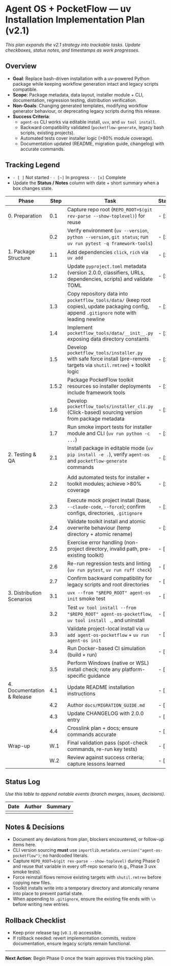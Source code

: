 # Agent OS + PocketFlow — uv Installation Implementation Plan (v2.1)

_This plan expands the v2.1 strategy into trackable tasks. Update checkboxes, status notes, and timestamps as work progresses._

## Overview
- **Goal**: Replace bash-driven installation with a uv-powered Python package while keeping workflow generation intact and legacy scripts compatible.
- **Scope**: Package metadata, data layout, installer module + CLI, documentation, regression testing, distribution verification.
- **Non-Goals**: Changing generated templates, modifying workflow generator behaviour, or deprecating legacy scripts during this release.
- **Success Criteria**:
  - `agent-os` CLI works via editable install, `uvx`, and `uv tool install`.
  - Backward compatibility validated (`pocketflow-generate`, legacy bash scripts, existing projects).
  - Automated tests cover installer logic (>80% module coverage).
  - Documentation updated (README, migration guide, changelog) with accurate commands.

## Tracking Legend
- `- [ ]` Not started · `- [~]` In progress · `- [x]` Complete
- Update the **Status / Notes** column with date + short summary when a box changes state.

| Phase | Step | Task | Status | Owner | Status / Notes |
|-------|------|------|--------|-------|----------------|
| 0. Preparation | 0.1 | Capture repo root (`REPO_ROOT=$(git rev-parse --show-toplevel)`) for reuse | - [x] | | 2025-10-01 Captured repo root `/Users/jeffkiefer/Documents/projects/agent-os-pocketflow` via git |
| | 0.2 | Verify environment (`uv --version`, `python --version`, `git status`; run `uv run pytest -q framework-tools`) | - [x] | | 2025-10-01 `uv 0.8.8`, `python 2.7.18`, clean git status, `uv run pytest -q framework-tools` passed (warnings only) |
| 1. Package Structure | 1.1 | Add dependencies `click`, `rich` via `uv add` | - [x] | | 2025-10-01 Added `click`, `rich` with `uv add`; pyproject and uv.lock updated |
| | 1.2 | Update `pyproject.toml` metadata (version 2.0.0, classifiers, URLs, dependencies, scripts) and validate TOML | - [x] | | 2025-10-01 Updated metadata, added classifiers/URLs/scripts, refreshed uv.lock, validated TOML with uv |
| | 1.3 | Copy repository data into `pocketflow_tools/data/` (keep root copies), update packaging config, append `.gitignore` note with leading newline | - [x] | | 2025-10-01 Mirrored instructions/standards/templates/claude-code/shared/setup/config.yml into package data; updated pyproject + .gitignore note · 2025-10-06 Marked complete in plan |
| | 1.4 | Implement `pocketflow_tools/data/__init__.py` exposing data directory constants | - [x] | | 2025-10-06 Added resource helpers + constants for packaged data |
| | 1.5 | Develop `pocketflow_tools/installer.py` with safe force install (pre-remove targets via `shutil.rmtree`) + toolkit logic | - [x] | | 2025-10-07 Implemented AgentOsInstaller module with force-safe copy helpers |
| | 1.5.2 | Package PocketFlow toolkit resources so installer deployments include framework tools | - [x] | | 2025-10-01 Mirrored framework-tools into packaged data + added lookup helper |
| | 1.6 | Develop `pocketflow_tools/installer_cli.py` (Click-based) sourcing version from package metadata | - [x] | | 2025-10-01 Implemented Click CLI with init command sourcing package version via importlib.metadata |
| | 1.7 | Run smoke import tests for installer module and CLI (`uv run python -c ...`) | - [x] | | 2025-10-07 `uv run python -c "import pocketflow_tools.installer"` + CLI import succeeded |
| 2. Testing & QA | 2.1 | Install package in editable mode (`uv pip install -e .`), verify `agent-os` and `pocketflow-generate` commands | - [x] | | 2025-10-01 `uv pip install -e .`; `uv run agent-os --help`; `uv run pocketflow-generate --help` |
| | 2.2 | Add automated tests for installer + toolkit modules; achieve >80% coverage | - [x] | | 2025-10-08 Added tests/test_installer.py covering installer + toolkit flows; coverage 87% via `UV_CACHE_DIR=.uv-cache uv run pytest --cov=pocketflow_tools.installer tests/test_installer.py` |
| | 2.3 | Execute mock project install (base, `--claude-code`, `--force`); confirm configs, directories, `.gitignore` | - [x] | | 2025-10-01 Mock base install via `agent-os init` + project setup from packaged script; verified config, directories, `.gitignore` in temp workspace |
| | 2.4 | Validate toolkit install and atomic overwrite behaviour (temp directory + atomic rename) | - [x] | | 2025-10-01 Verified atomic toolkit install uses temp dir + rename via pytest (test_install_toolkit_atomic_overwrite_uses_temp_directory) |
| | 2.5 | Exercise error handling (non-project directory, invalid path, pre-existing toolkit) | - [ ] | | |
| | 2.6 | Re-run regression tests and linting (`uv run pytest`, `uv run ruff check`) | - [ ] | | |
| | 2.7 | Confirm backward compatibility for legacy scripts and root directories | - [ ] | | |
| 3. Distribution Scenarios | 3.1 | `uvx --from "$REPO_ROOT" agent-os init` smoke test | - [ ] | | |
| | 3.2 | Test `uv tool install --from "$REPO_ROOT" agent-os-pocketflow`, `uv tool install .`, and uninstall | - [ ] | | |
| | 3.3 | Validate project-local install via `uv add agent-os-pocketflow` + `uv run agent-os init` | - [ ] | | |
| | 3.4 | Run Docker-based CI simulation (build + run) | - [ ] | | |
| | 3.5 | Perform Windows (native or WSL) install check; note any platform-specific guidance | - [ ] | | |
| 4. Documentation & Release | 4.1 | Update README installation instructions | - [ ] | | |
| | 4.2 | Author `docs/MIGRATION_GUIDE.md` | - [ ] | | |
| | 4.3 | Update CHANGELOG with 2.0.0 entry | - [ ] | | |
| | 4.4 | Crosslink plan + docs; ensure commands accurate | - [ ] | | |
| Wrap-up | W.1 | Final validation pass (spot-check commands, re-run key tests) | - [ ] | | |
| | W.2 | Review against success criteria; capture lessons learned | - [ ] | | |

## Status Log
_Use this table to append notable events (branch merges, issues, decisions)._ 

| Date | Author | Summary |
|------|--------|---------|
| | | |

## Notes & Decisions
- Document any deviations from plan, blockers encountered, or follow-up items here.
- CLI version sourcing **must** use `importlib.metadata.version("agent-os-pocketflow")`; no hardcoded literals.
- Capture `REPO_ROOT=$(git rev-parse --show-toplevel)` during Phase 0 and reuse that variable in every off-repo scenario (e.g., Phase 3 uvx smoke tests).
- Force reinstall flows remove existing targets with `shutil.rmtree` before copying new files.
- Toolkit installs write into a temporary directory and atomically rename into place to prevent partial state.
- When appending to `.gitignore`, ensure the existing file ends with `\n` before writing new entries.

## Rollback Checklist
- Keep prior release tag (`v0.1.0`) accessible.
- If rollback needed: revert implementation commits, restore documentation, ensure legacy scripts remain functional.

---

**Next Action**: Begin Phase 0 once the team approves this tracking plan.
